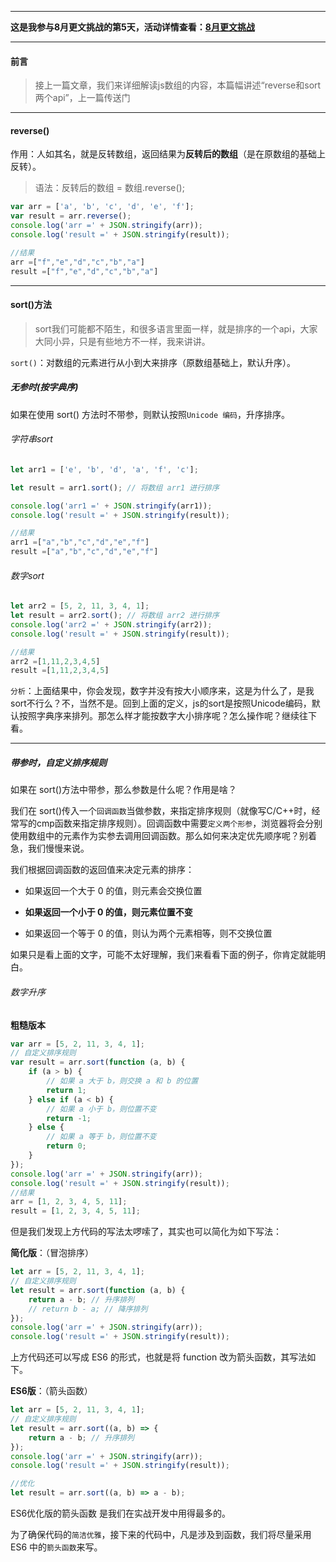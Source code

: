 ------

**这是我参与8月更文挑战的第5天，活动详情查看：[8月更文挑战](https://juejin.cn/post/6987962113788493831)**

------

#### 前言

> 接上一篇文章，我们来详细解读js数组的内容，本篇幅讲述“reverse和sort两个api”，上一篇传送门

---------

#### 

#### reverse()

作用：人如其名，就是反转数组，返回结果为**反转后的数组**（是在原数组的基础上反转）。

> 语法：反转后的数组 = 数组.reverse();
>



```javascript
var arr = ['a', 'b', 'c', 'd', 'e', 'f'];
var result = arr.reverse(); 
console.log('arr =' + JSON.stringify(arr));
console.log('result =' + JSON.stringify(result));

//结果
arr =["f","e","d","c","b","a"]
result =["f","e","d","c","b","a"]
```

-------

#### sort()方法

> sort我们可能都不陌生，和很多语言里面一样，就是排序的一个api，大家大同小异，只是有些地方不一样，我来讲讲。

`sort()`：对数组的元素进行从小到大来排序（原数组基础上，默认升序）。

##### 无参时(按字典序)

如果在使用 sort() 方法时不带参，则默认按照`Unicode 编码`，升序排序。

###### 字符串sort

```javascript
let arr1 = ['e', 'b', 'd', 'a', 'f', 'c'];

let result = arr1.sort(); // 将数组 arr1 进行排序

console.log('arr1 =' + JSON.stringify(arr1));
console.log('result =' + JSON.stringify(result));

//结果
arr1 =["a","b","c","d","e","f"]
result =["a","b","c","d","e","f"]
```

###### 数字sort

```javascript
let arr2 = [5, 2, 11, 3, 4, 1];
let result = arr2.sort(); // 将数组 arr2 进行排序
console.log('arr2 =' + JSON.stringify(arr2));
console.log('result =' + JSON.stringify(result));

//结果
arr2 =[1,11,2,3,4,5]
result =[1,11,2,3,4,5]
```

`分析`：上面结果中，你会发现，数字并没有按大小顺序来，这是为什么了，是我sort不行么？不，当然不是。回到上面的定义，js的sort是按照Unicode编码，默认按照字典序来排列。那怎么样才能按数字大小排序呢？怎么操作呢？继续往下看。

------

##### 带参时，自定义排序规则

如果在 sort()方法中带参，那么参数是什么呢？作用是啥？

我们在 sort()传入一个`回调函数`当做参数，来指定排序规则（就像写C/C++时，经常写的cmp函数来指定排序规则）。回调函数中需要`定义两个形参`，浏览器将会分别使用数组中的元素作为实参去调用回调函数。那么如何来决定优先顺序呢？别着急，我们慢慢来说。

我们根据回调函数的返回值来决定元素的排序：

-   如果返回一个大于 0 的值，则元素会交换位置

-   **如果返回一个小于 0 的值，则元素位置不变**

-   如果返回一个等于 0 的值，则认为两个元素相等，则不交换位置

如果只是看上面的文字，可能不太好理解，我们来看看下面的例子，你肯定就能明白。



###### 数字升序

**粗糙版本**

```javascript
var arr = [5, 2, 11, 3, 4, 1];
// 自定义排序规则
var result = arr.sort(function (a, b) {
    if (a > b) {
        // 如果 a 大于 b，则交换 a 和 b 的位置
        return 1;
    } else if (a < b) {
        // 如果 a 小于 b，则位置不变
        return -1;
    } else {
        // 如果 a 等于 b，则位置不变
        return 0;
    }
});
console.log('arr =' + JSON.stringify(arr));
console.log('result =' + JSON.stringify(result));
//结果
arr = [1, 2, 3, 4, 5, 11];
result = [1, 2, 3, 4, 5, 11];
```

但是我们发现上方代码的写法太啰嗦了，其实也可以简化为如下写法：

**简化版**：（冒泡排序）

```javascript
let arr = [5, 2, 11, 3, 4, 1];
// 自定义排序规则
let result = arr.sort(function (a, b) {
    return a - b; // 升序排列
    // return b - a; // 降序排列
});
console.log('arr =' + JSON.stringify(arr));
console.log('result =' + JSON.stringify(result));
```

上方代码还可以写成 ES6 的形式，也就是将 function 改为箭头函数，其写法如下。

**ES6版**：（箭头函数）

```js
let arr = [5, 2, 11, 3, 4, 1];
// 自定义排序规则
let result = arr.sort((a, b) => {
    return a - b; // 升序排列
});
console.log('arr =' + JSON.stringify(arr));
console.log('result =' + JSON.stringify(result));

//优化
let result = arr.sort((a, b) => a - b);
```

ES6优化版的箭头函数 是我们在实战开发中用得最多的。

为了确保代码的`简洁优雅`，接下来的代码中，凡是涉及到函数，我们将尽量采用 ES6 中的`箭头函数`来写。





